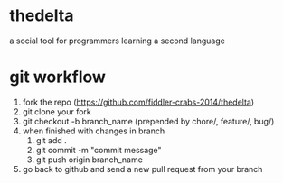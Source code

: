 thedelta
========

a social tool for programmers learning a second language

git workflow
============
1. fork the repo (https://github.com/fiddler-crabs-2014/thedelta)
2. git clone your fork
3. git checkout -b branch_name (prepended by chore/, feature/, bug/)
4. when finished with changes in branch
    1. git add .
    2. git commit -m "commit message"
    3. git push origin branch_name
5. go back to github and send a new pull request from your branch
